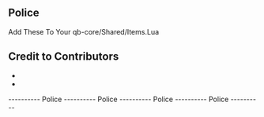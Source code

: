 ## Police
Add These To Your qb-core/Shared/Items.Lua

## Credit to Contributors
 - 
 - 


----------  Police  ----------  Police  ----------  Police  ----------  Police  ----------


